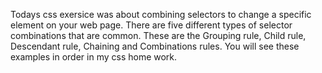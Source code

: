 Todays css exersice was about combining selectors to change a specific element on your web page. There are five different types of selector combinations that are common.
These are the Grouping rule, Child rule, Descendant rule, Chaining and Combinations rules. You will see these examples in order in my css home work. 
